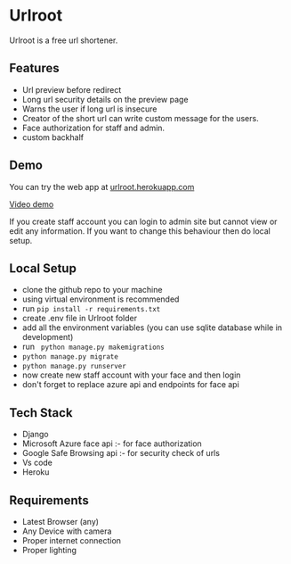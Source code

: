 # Urlroot

Urlroot is a free url shortener.

## Features

* Url preview before redirect
* Long url security details on the preview page
* Warns the user if long url is insecure
* Creator of the short url can write custom message for the users.
* Face authorization for staff and admin.
* custom backhalf

## Demo
You can try the web app at [urlroot.herokuapp.com](https://urlroot.herokuapp.com)

[Video demo](https://www.canva.com/design/DAFCGfs-jGc/ZNRP5UDlR-b11-7Ygma_yg/watch?utm_content=DAFCGfs-jGc&utm_campaign=designshare&utm_medium=link2&utm_source=sharebutton)

If you create staff account you can login to admin site but cannot view or edit any information. If you want to change this behaviour then do local setup.
## Local Setup
* clone the github repo to your machine
* using virtual environment is recommended
* run ```pip install -r requirements.txt```
* create .env file in Urlroot folder
* add all the environment variables (you can use sqlite database while in development)
* run ``` python manage.py makemigrations```
* ```python manage.py migrate```
* ```python manage.py runserver```
* now create new staff account with your face and then login
* don't forget to replace azure api and endpoints for face api
 
## Tech Stack

* Django
* Microsoft Azure face api :- for face authorization
* Google Safe Browsing api :- for security check of urls
* Vs code
* Heroku

## Requirements

* Latest Browser (any)
* Any Device with camera
* Proper internet connection
* Proper lighting
